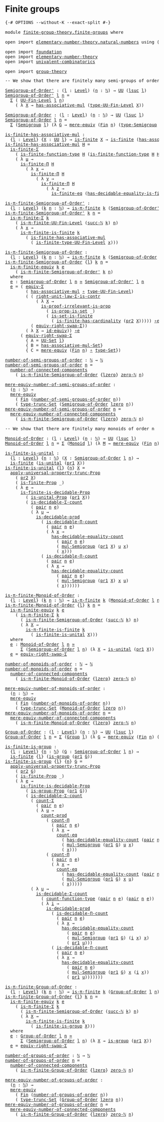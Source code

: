 # Finite groups

<pre class="Agda"><a id="26" class="Symbol">{-#</a> <a id="30" class="Keyword">OPTIONS</a> <a id="38" class="Pragma">--without-K</a> <a id="50" class="Pragma">--exact-split</a> <a id="64" class="Symbol">#-}</a>

<a id="69" class="Keyword">module</a> <a id="76" href="finite-group-theory.finite-groups.html" class="Module">finite-group-theory.finite-groups</a> <a id="110" class="Keyword">where</a>

<a id="117" class="Keyword">open</a> <a id="122" class="Keyword">import</a> <a id="129" href="elementary-number-theory.natural-numbers.html" class="Module">elementary-number-theory.natural-numbers</a> <a id="170" class="Keyword">using</a> <a id="176" class="Symbol">(</a><a id="177" href="elementary-number-theory.natural-numbers.html#1444" class="Datatype">ℕ</a><a id="178" class="Symbol">)</a>

<a id="181" class="Keyword">open</a> <a id="186" class="Keyword">import</a> <a id="193" href="foundation.html" class="Module">foundation</a>
<a id="204" class="Keyword">open</a> <a id="209" class="Keyword">import</a> <a id="216" href="elementary-number-theory.html" class="Module">elementary-number-theory</a>
<a id="241" class="Keyword">open</a> <a id="246" class="Keyword">import</a> <a id="253" href="univalent-combinatorics.html" class="Module">univalent-combinatorics</a>

<a id="278" class="Keyword">open</a> <a id="283" class="Keyword">import</a> <a id="290" href="group-theory.html" class="Module">group-theory</a>
</pre>
<pre class="Agda"><a id="316" class="Comment">-- We show that there are finitely many semi-groups of order n</a>

<a id="Semigroup-of-Order&#39;"></a><a id="380" href="finite-group-theory.finite-groups.html#380" class="Function">Semigroup-of-Order&#39;</a> <a id="400" class="Symbol">:</a> <a id="402" class="Symbol">(</a><a id="403" href="finite-group-theory.finite-groups.html#403" class="Bound">l</a> <a id="405" class="Symbol">:</a> <a id="407" href="Agda.Primitive.html#597" class="Postulate">Level</a><a id="412" class="Symbol">)</a> <a id="414" class="Symbol">(</a><a id="415" href="finite-group-theory.finite-groups.html#415" class="Bound">n</a> <a id="417" class="Symbol">:</a> <a id="419" href="elementary-number-theory.natural-numbers.html#1444" class="Datatype">ℕ</a><a id="420" class="Symbol">)</a> <a id="422" class="Symbol">→</a> <a id="424" href="Agda.Primitive.html#326" class="Primitive">UU</a> <a id="427" class="Symbol">(</a><a id="428" href="Agda.Primitive.html#780" class="Primitive">lsuc</a> <a id="433" href="finite-group-theory.finite-groups.html#403" class="Bound">l</a><a id="434" class="Symbol">)</a>
<a id="436" href="finite-group-theory.finite-groups.html#380" class="Function">Semigroup-of-Order&#39;</a> <a id="456" href="finite-group-theory.finite-groups.html#456" class="Bound">l</a> <a id="458" href="finite-group-theory.finite-groups.html#458" class="Bound">n</a> <a id="460" class="Symbol">=</a>
  <a id="464" href="foundation-core.dependent-pair-types.html#502" class="Record">Σ</a> <a id="466" class="Symbol">(</a> <a id="468" href="univalent-combinatorics.finite-types.html#4556" class="Function">UU-Fin-Level</a> <a id="481" href="finite-group-theory.finite-groups.html#456" class="Bound">l</a> <a id="483" href="finite-group-theory.finite-groups.html#458" class="Bound">n</a><a id="484" class="Symbol">)</a>
    <a id="490" class="Symbol">(</a> <a id="492" class="Symbol">λ</a> <a id="494" href="finite-group-theory.finite-groups.html#494" class="Bound">X</a> <a id="496" class="Symbol">→</a> <a id="498" href="group-theory.semigroups.html#465" class="Function">has-associative-mul</a> <a id="518" class="Symbol">(</a><a id="519" href="univalent-combinatorics.finite-types.html#4651" class="Function">type-UU-Fin-Level</a> <a id="537" href="finite-group-theory.finite-groups.html#494" class="Bound">X</a><a id="538" class="Symbol">))</a>

<a id="Semigroup-of-Order"></a><a id="542" href="finite-group-theory.finite-groups.html#542" class="Function">Semigroup-of-Order</a> <a id="561" class="Symbol">:</a> <a id="563" class="Symbol">(</a><a id="564" href="finite-group-theory.finite-groups.html#564" class="Bound">l</a> <a id="566" class="Symbol">:</a> <a id="568" href="Agda.Primitive.html#597" class="Postulate">Level</a><a id="573" class="Symbol">)</a> <a id="575" class="Symbol">(</a><a id="576" href="finite-group-theory.finite-groups.html#576" class="Bound">n</a> <a id="578" class="Symbol">:</a> <a id="580" href="elementary-number-theory.natural-numbers.html#1444" class="Datatype">ℕ</a><a id="581" class="Symbol">)</a> <a id="583" class="Symbol">→</a> <a id="585" href="Agda.Primitive.html#326" class="Primitive">UU</a> <a id="588" class="Symbol">(</a><a id="589" href="Agda.Primitive.html#780" class="Primitive">lsuc</a> <a id="594" href="finite-group-theory.finite-groups.html#564" class="Bound">l</a><a id="595" class="Symbol">)</a>
<a id="597" href="finite-group-theory.finite-groups.html#542" class="Function">Semigroup-of-Order</a> <a id="616" href="finite-group-theory.finite-groups.html#616" class="Bound">l</a> <a id="618" href="finite-group-theory.finite-groups.html#618" class="Bound">n</a> <a id="620" class="Symbol">=</a>
  <a id="624" href="foundation-core.dependent-pair-types.html#502" class="Record">Σ</a> <a id="626" class="Symbol">(</a><a id="627" href="group-theory.semigroups.html#737" class="Function">Semigroup</a> <a id="637" href="finite-group-theory.finite-groups.html#616" class="Bound">l</a><a id="638" class="Symbol">)</a> <a id="640" class="Symbol">(λ</a> <a id="643" href="finite-group-theory.finite-groups.html#643" class="Bound">G</a> <a id="645" class="Symbol">→</a> <a id="647" href="foundation.mere-equivalences.html#1406" class="Function">mere-equiv</a> <a id="658" class="Symbol">(</a><a id="659" href="univalent-combinatorics.standard-finite-types.html#2072" class="Function">Fin</a> <a id="663" href="finite-group-theory.finite-groups.html#618" class="Bound">n</a><a id="664" class="Symbol">)</a> <a id="666" class="Symbol">(</a><a id="667" href="group-theory.semigroups.html#933" class="Function">type-Semigroup</a> <a id="682" href="finite-group-theory.finite-groups.html#643" class="Bound">G</a><a id="683" class="Symbol">))</a>

<a id="is-finite-has-associative-mul"></a><a id="687" href="finite-group-theory.finite-groups.html#687" class="Function">is-finite-has-associative-mul</a> <a id="717" class="Symbol">:</a>
  <a id="721" class="Symbol">{</a><a id="722" href="finite-group-theory.finite-groups.html#722" class="Bound">l</a> <a id="724" class="Symbol">:</a> <a id="726" href="Agda.Primitive.html#597" class="Postulate">Level</a><a id="731" class="Symbol">}</a> <a id="733" class="Symbol">{</a><a id="734" href="finite-group-theory.finite-groups.html#734" class="Bound">X</a> <a id="736" class="Symbol">:</a> <a id="738" href="Agda.Primitive.html#326" class="Primitive">UU</a> <a id="741" href="finite-group-theory.finite-groups.html#722" class="Bound">l</a><a id="742" class="Symbol">}</a> <a id="744" class="Symbol">→</a> <a id="746" href="univalent-combinatorics.finite-types.html#3651" class="Function">is-finite</a> <a id="756" href="finite-group-theory.finite-groups.html#734" class="Bound">X</a> <a id="758" class="Symbol">→</a> <a id="760" href="univalent-combinatorics.finite-types.html#3651" class="Function">is-finite</a> <a id="770" class="Symbol">(</a><a id="771" href="group-theory.semigroups.html#465" class="Function">has-associative-mul</a> <a id="791" href="finite-group-theory.finite-groups.html#734" class="Bound">X</a><a id="792" class="Symbol">)</a>
<a id="794" href="finite-group-theory.finite-groups.html#687" class="Function">is-finite-has-associative-mul</a> <a id="824" href="finite-group-theory.finite-groups.html#824" class="Bound">H</a> <a id="826" class="Symbol">=</a>
  <a id="830" href="univalent-combinatorics.dependent-sum-finite-types.html#2472" class="Function">is-finite-Σ</a>
    <a id="846" class="Symbol">(</a> <a id="848" href="univalent-combinatorics.finite-function-types.html#810" class="Function">is-finite-function-type</a> <a id="872" href="finite-group-theory.finite-groups.html#824" class="Bound">H</a> <a id="874" class="Symbol">(</a><a id="875" href="univalent-combinatorics.finite-function-types.html#810" class="Function">is-finite-function-type</a> <a id="899" href="finite-group-theory.finite-groups.html#824" class="Bound">H</a> <a id="901" href="finite-group-theory.finite-groups.html#824" class="Bound">H</a><a id="902" class="Symbol">))</a>
    <a id="909" class="Symbol">(</a> <a id="911" class="Symbol">λ</a> <a id="913" href="finite-group-theory.finite-groups.html#913" class="Bound">μ</a> <a id="915" class="Symbol">→</a>
      <a id="923" href="univalent-combinatorics.dependent-product-finite-types.html#696" class="Function">is-finite-Π</a> <a id="935" href="finite-group-theory.finite-groups.html#824" class="Bound">H</a>
        <a id="945" class="Symbol">(</a> <a id="947" class="Symbol">λ</a> <a id="949" href="finite-group-theory.finite-groups.html#949" class="Bound">x</a> <a id="951" class="Symbol">→</a>
          <a id="963" href="univalent-combinatorics.dependent-product-finite-types.html#696" class="Function">is-finite-Π</a> <a id="975" href="finite-group-theory.finite-groups.html#824" class="Bound">H</a>
            <a id="989" class="Symbol">(</a> <a id="991" class="Symbol">λ</a> <a id="993" href="finite-group-theory.finite-groups.html#993" class="Bound">y</a> <a id="995" class="Symbol">→</a>
              <a id="1011" href="univalent-combinatorics.dependent-product-finite-types.html#696" class="Function">is-finite-Π</a> <a id="1023" href="finite-group-theory.finite-groups.html#824" class="Bound">H</a>
                <a id="1041" class="Symbol">(</a> <a id="1043" class="Symbol">λ</a> <a id="1045" href="finite-group-theory.finite-groups.html#1045" class="Bound">z</a> <a id="1047" class="Symbol">→</a>
                  <a id="1067" href="univalent-combinatorics.equality-finite-types.html#3302" class="Function">is-finite-eq</a> <a id="1080" class="Symbol">(</a><a id="1081" href="univalent-combinatorics.equality-finite-types.html#1960" class="Function">has-decidable-equality-is-finite</a> <a id="1114" href="finite-group-theory.finite-groups.html#824" class="Bound">H</a><a id="1115" class="Symbol">)))))</a>

<a id="is-π-finite-Semigroup-of-Order&#39;"></a><a id="1122" href="finite-group-theory.finite-groups.html#1122" class="Function">is-π-finite-Semigroup-of-Order&#39;</a> <a id="1154" class="Symbol">:</a>
  <a id="1158" class="Symbol">{</a><a id="1159" href="finite-group-theory.finite-groups.html#1159" class="Bound">l</a> <a id="1161" class="Symbol">:</a> <a id="1163" href="Agda.Primitive.html#597" class="Postulate">Level</a><a id="1168" class="Symbol">}</a> <a id="1170" class="Symbol">(</a><a id="1171" href="finite-group-theory.finite-groups.html#1171" class="Bound">k</a> <a id="1173" href="finite-group-theory.finite-groups.html#1173" class="Bound">n</a> <a id="1175" class="Symbol">:</a> <a id="1177" href="elementary-number-theory.natural-numbers.html#1444" class="Datatype">ℕ</a><a id="1178" class="Symbol">)</a> <a id="1180" class="Symbol">→</a> <a id="1182" href="univalent-combinatorics.pi-finite-types.html#8662" class="Function">is-π-finite</a> <a id="1194" href="finite-group-theory.finite-groups.html#1171" class="Bound">k</a> <a id="1196" class="Symbol">(</a><a id="1197" href="finite-group-theory.finite-groups.html#380" class="Function">Semigroup-of-Order&#39;</a> <a id="1217" href="finite-group-theory.finite-groups.html#1159" class="Bound">l</a> <a id="1219" href="finite-group-theory.finite-groups.html#1173" class="Bound">n</a><a id="1220" class="Symbol">)</a>
<a id="1222" href="finite-group-theory.finite-groups.html#1122" class="Function">is-π-finite-Semigroup-of-Order&#39;</a> <a id="1254" href="finite-group-theory.finite-groups.html#1254" class="Bound">k</a> <a id="1256" href="finite-group-theory.finite-groups.html#1256" class="Bound">n</a> <a id="1258" class="Symbol">=</a>
  <a id="1262" href="univalent-combinatorics.pi-finite-types.html#34721" class="Function">is-π-finite-Σ</a> <a id="1276" href="finite-group-theory.finite-groups.html#1254" class="Bound">k</a>
    <a id="1282" class="Symbol">(</a> <a id="1284" href="univalent-combinatorics.pi-finite-types.html#15756" class="Function">is-π-finite-UU-Fin-Level</a> <a id="1309" class="Symbol">(</a><a id="1310" href="elementary-number-theory.natural-numbers.html#1478" class="InductiveConstructor">succ-ℕ</a> <a id="1317" href="finite-group-theory.finite-groups.html#1254" class="Bound">k</a><a id="1318" class="Symbol">)</a> <a id="1320" href="finite-group-theory.finite-groups.html#1256" class="Bound">n</a><a id="1321" class="Symbol">)</a>
    <a id="1327" class="Symbol">(</a> <a id="1329" class="Symbol">λ</a> <a id="1331" href="finite-group-theory.finite-groups.html#1331" class="Bound">x</a> <a id="1333" class="Symbol">→</a>
      <a id="1341" href="univalent-combinatorics.pi-finite-types.html#14661" class="Function">is-π-finite-is-finite</a> <a id="1363" href="finite-group-theory.finite-groups.html#1254" class="Bound">k</a>
        <a id="1373" class="Symbol">(</a> <a id="1375" href="finite-group-theory.finite-groups.html#687" class="Function">is-finite-has-associative-mul</a>
          <a id="1415" class="Symbol">(</a> <a id="1417" href="univalent-combinatorics.finite-types.html#9696" class="Function">is-finite-type-UU-Fin-Level</a> <a id="1445" href="finite-group-theory.finite-groups.html#1331" class="Bound">x</a><a id="1446" class="Symbol">)))</a>

<a id="is-π-finite-Semigroup-of-Order"></a><a id="1451" href="finite-group-theory.finite-groups.html#1451" class="Function">is-π-finite-Semigroup-of-Order</a> <a id="1482" class="Symbol">:</a>
  <a id="1486" class="Symbol">{</a><a id="1487" href="finite-group-theory.finite-groups.html#1487" class="Bound">l</a> <a id="1489" class="Symbol">:</a> <a id="1491" href="Agda.Primitive.html#597" class="Postulate">Level</a><a id="1496" class="Symbol">}</a> <a id="1498" class="Symbol">(</a><a id="1499" href="finite-group-theory.finite-groups.html#1499" class="Bound">k</a> <a id="1501" href="finite-group-theory.finite-groups.html#1501" class="Bound">n</a> <a id="1503" class="Symbol">:</a> <a id="1505" href="elementary-number-theory.natural-numbers.html#1444" class="Datatype">ℕ</a><a id="1506" class="Symbol">)</a> <a id="1508" class="Symbol">→</a> <a id="1510" href="univalent-combinatorics.pi-finite-types.html#8662" class="Function">is-π-finite</a> <a id="1522" href="finite-group-theory.finite-groups.html#1499" class="Bound">k</a> <a id="1524" class="Symbol">(</a><a id="1525" href="finite-group-theory.finite-groups.html#542" class="Function">Semigroup-of-Order</a> <a id="1544" href="finite-group-theory.finite-groups.html#1487" class="Bound">l</a> <a id="1546" href="finite-group-theory.finite-groups.html#1501" class="Bound">n</a><a id="1547" class="Symbol">)</a>
<a id="1549" href="finite-group-theory.finite-groups.html#1451" class="Function">is-π-finite-Semigroup-of-Order</a> <a id="1580" class="Symbol">{</a><a id="1581" href="finite-group-theory.finite-groups.html#1581" class="Bound">l</a><a id="1582" class="Symbol">}</a> <a id="1584" href="finite-group-theory.finite-groups.html#1584" class="Bound">k</a> <a id="1586" href="finite-group-theory.finite-groups.html#1586" class="Bound">n</a> <a id="1588" class="Symbol">=</a>
  <a id="1592" href="univalent-combinatorics.pi-finite-types.html#10868" class="Function">is-π-finite-equiv</a> <a id="1610" href="finite-group-theory.finite-groups.html#1584" class="Bound">k</a> <a id="1612" href="finite-group-theory.finite-groups.html#1667" class="Function">e</a>
    <a id="1618" class="Symbol">(</a> <a id="1620" href="finite-group-theory.finite-groups.html#1122" class="Function">is-π-finite-Semigroup-of-Order&#39;</a> <a id="1652" href="finite-group-theory.finite-groups.html#1584" class="Bound">k</a> <a id="1654" href="finite-group-theory.finite-groups.html#1586" class="Bound">n</a><a id="1655" class="Symbol">)</a>
  <a id="1659" class="Keyword">where</a>
  <a id="1667" href="finite-group-theory.finite-groups.html#1667" class="Function">e</a> <a id="1669" class="Symbol">:</a> <a id="1671" href="finite-group-theory.finite-groups.html#542" class="Function">Semigroup-of-Order</a> <a id="1690" href="finite-group-theory.finite-groups.html#1581" class="Bound">l</a> <a id="1692" href="finite-group-theory.finite-groups.html#1586" class="Bound">n</a> <a id="1694" href="foundation-core.equivalences.html#1607" class="Function Operator">≃</a> <a id="1696" href="finite-group-theory.finite-groups.html#380" class="Function">Semigroup-of-Order&#39;</a> <a id="1716" href="finite-group-theory.finite-groups.html#1581" class="Bound">l</a> <a id="1718" href="finite-group-theory.finite-groups.html#1586" class="Bound">n</a>
  <a id="1722" href="finite-group-theory.finite-groups.html#1667" class="Function">e</a> <a id="1724" class="Symbol">=</a> <a id="1726" class="Symbol">(</a> <a id="1728" href="foundation-core.functoriality-dependent-pair-types.html#10421" class="Function">equiv-Σ</a>
        <a id="1744" class="Symbol">(</a> <a id="1746" href="group-theory.semigroups.html#465" class="Function">has-associative-mul</a> <a id="1766" href="foundation-core.functions.html#407" class="Function Operator">∘</a> <a id="1768" href="univalent-combinatorics.finite-types.html#4651" class="Function">type-UU-Fin-Level</a><a id="1785" class="Symbol">)</a>
        <a id="1795" class="Symbol">(</a> <a id="1797" class="Symbol">(</a> <a id="1799" href="foundation-core.type-arithmetic-dependent-pair-types.html#4301" class="Function">right-unit-law-Σ-is-contr</a>
            <a id="1837" class="Symbol">(</a> <a id="1839" class="Symbol">λ</a> <a id="1841" href="finite-group-theory.finite-groups.html#1841" class="Bound">X</a> <a id="1843" class="Symbol">→</a>
              <a id="1859" href="foundation-core.propositions.html#2978" class="Function">is-proof-irrelevant-is-prop</a>
                <a id="1903" class="Symbol">(</a> <a id="1905" href="foundation.sets.html#2041" class="Function">is-prop-is-set</a> <a id="1920" class="Symbol">_)</a>
                <a id="1939" class="Symbol">(</a> <a id="1941" href="univalent-combinatorics.equality-finite-types.html#1601" class="Function">is-set-is-finite</a>
                  <a id="1976" class="Symbol">(</a> <a id="1978" href="univalent-combinatorics.finite-types.html#11492" class="Function">is-finite-has-cardinality</a> <a id="2004" class="Symbol">(</a><a id="2005" href="foundation-core.dependent-pair-types.html#604" class="Field">pr2</a> <a id="2009" href="finite-group-theory.finite-groups.html#1841" class="Bound">X</a><a id="2010" class="Symbol">)))))</a> <a id="2016" href="foundation-core.equivalences.html#7843" class="Function Operator">∘e</a>
          <a id="2029" class="Symbol">(</a> <a id="2031" href="foundation-core.type-arithmetic-dependent-pair-types.html#11499" class="Function">equiv-right-swap-Σ</a><a id="2049" class="Symbol">))</a>
        <a id="2060" class="Symbol">(</a> <a id="2062" class="Symbol">λ</a> <a id="2064" href="finite-group-theory.finite-groups.html#2064" class="Bound">X</a> <a id="2066" class="Symbol">→</a> <a id="2068" href="foundation-core.equivalences.html#2480" class="Function">id-equiv</a><a id="2076" class="Symbol">))</a> <a id="2079" href="foundation-core.equivalences.html#7843" class="Function Operator">∘e</a>
      <a id="2088" class="Symbol">(</a> <a id="2090" href="foundation-core.type-arithmetic-dependent-pair-types.html#11499" class="Function">equiv-right-swap-Σ</a>
        <a id="2117" class="Symbol">{</a> <a id="2119" class="Argument">A</a> <a id="2121" class="Symbol">=</a> <a id="2123" href="foundation-core.sets.html#1177" class="Function">UU-Set</a> <a id="2130" href="finite-group-theory.finite-groups.html#1581" class="Bound">l</a><a id="2131" class="Symbol">}</a>
        <a id="2141" class="Symbol">{</a> <a id="2143" class="Argument">B</a> <a id="2145" class="Symbol">=</a> <a id="2147" href="group-theory.semigroups.html#611" class="Function">has-associative-mul-Set</a><a id="2170" class="Symbol">}</a>
        <a id="2180" class="Symbol">{</a> <a id="2182" class="Argument">C</a> <a id="2184" class="Symbol">=</a> <a id="2186" href="foundation.mere-equivalences.html#1406" class="Function">mere-equiv</a> <a id="2197" class="Symbol">(</a><a id="2198" href="univalent-combinatorics.standard-finite-types.html#2072" class="Function">Fin</a> <a id="2202" href="finite-group-theory.finite-groups.html#1586" class="Bound">n</a><a id="2203" class="Symbol">)</a> <a id="2205" href="foundation-core.functions.html#407" class="Function Operator">∘</a> <a id="2207" href="foundation-core.sets.html#1291" class="Function">type-Set</a><a id="2215" class="Symbol">})</a>

<a id="number-of-semi-groups-of-order"></a><a id="2219" href="finite-group-theory.finite-groups.html#2219" class="Function">number-of-semi-groups-of-order</a> <a id="2250" class="Symbol">:</a> <a id="2252" href="elementary-number-theory.natural-numbers.html#1444" class="Datatype">ℕ</a> <a id="2254" class="Symbol">→</a> <a id="2256" href="elementary-number-theory.natural-numbers.html#1444" class="Datatype">ℕ</a>
<a id="2258" href="finite-group-theory.finite-groups.html#2219" class="Function">number-of-semi-groups-of-order</a> <a id="2289" href="finite-group-theory.finite-groups.html#2289" class="Bound">n</a> <a id="2291" class="Symbol">=</a>
  <a id="2295" href="univalent-combinatorics.pi-finite-types.html#7940" class="Function">number-of-connected-components</a>
    <a id="2330" class="Symbol">(</a> <a id="2332" href="finite-group-theory.finite-groups.html#1451" class="Function">is-π-finite-Semigroup-of-Order</a> <a id="2363" class="Symbol">{</a><a id="2364" href="Agda.Primitive.html#764" class="Primitive">lzero</a><a id="2369" class="Symbol">}</a> <a id="2371" href="elementary-number-theory.natural-numbers.html#1465" class="InductiveConstructor">zero-ℕ</a> <a id="2378" href="finite-group-theory.finite-groups.html#2289" class="Bound">n</a><a id="2379" class="Symbol">)</a>

<a id="mere-equiv-number-of-semi-groups-of-order"></a><a id="2382" href="finite-group-theory.finite-groups.html#2382" class="Function">mere-equiv-number-of-semi-groups-of-order</a> <a id="2424" class="Symbol">:</a>
  <a id="2428" class="Symbol">(</a><a id="2429" href="finite-group-theory.finite-groups.html#2429" class="Bound">n</a> <a id="2431" class="Symbol">:</a> <a id="2433" href="elementary-number-theory.natural-numbers.html#1444" class="Datatype">ℕ</a><a id="2434" class="Symbol">)</a> <a id="2436" class="Symbol">→</a>
  <a id="2440" href="foundation.mere-equivalences.html#1406" class="Function">mere-equiv</a>
    <a id="2455" class="Symbol">(</a> <a id="2457" href="univalent-combinatorics.standard-finite-types.html#2072" class="Function">Fin</a> <a id="2461" class="Symbol">(</a><a id="2462" href="finite-group-theory.finite-groups.html#2219" class="Function">number-of-semi-groups-of-order</a> <a id="2493" href="finite-group-theory.finite-groups.html#2429" class="Bound">n</a><a id="2494" class="Symbol">))</a>
    <a id="2501" class="Symbol">(</a> <a id="2503" href="foundation.set-truncations.html#3386" class="Postulate">type-trunc-Set</a> <a id="2518" class="Symbol">(</a><a id="2519" href="finite-group-theory.finite-groups.html#542" class="Function">Semigroup-of-Order</a> <a id="2538" href="Agda.Primitive.html#764" class="Primitive">lzero</a> <a id="2544" href="finite-group-theory.finite-groups.html#2429" class="Bound">n</a><a id="2545" class="Symbol">))</a>
<a id="2548" href="finite-group-theory.finite-groups.html#2382" class="Function">mere-equiv-number-of-semi-groups-of-order</a> <a id="2590" href="finite-group-theory.finite-groups.html#2590" class="Bound">n</a> <a id="2592" class="Symbol">=</a>
  <a id="2596" href="univalent-combinatorics.pi-finite-types.html#8105" class="Function">mere-equiv-number-of-connected-components</a>
    <a id="2642" class="Symbol">(</a> <a id="2644" href="finite-group-theory.finite-groups.html#1451" class="Function">is-π-finite-Semigroup-of-Order</a> <a id="2675" class="Symbol">{</a><a id="2676" href="Agda.Primitive.html#764" class="Primitive">lzero</a><a id="2681" class="Symbol">}</a> <a id="2683" href="elementary-number-theory.natural-numbers.html#1465" class="InductiveConstructor">zero-ℕ</a> <a id="2690" href="finite-group-theory.finite-groups.html#2590" class="Bound">n</a><a id="2691" class="Symbol">)</a>

<a id="2694" class="Comment">-- We show that there are finitely many monoids of order n</a>

<a id="Monoid-of-Order"></a><a id="2754" href="finite-group-theory.finite-groups.html#2754" class="Function">Monoid-of-Order</a> <a id="2770" class="Symbol">:</a> <a id="2772" class="Symbol">(</a><a id="2773" href="finite-group-theory.finite-groups.html#2773" class="Bound">l</a> <a id="2775" class="Symbol">:</a> <a id="2777" href="Agda.Primitive.html#597" class="Postulate">Level</a><a id="2782" class="Symbol">)</a> <a id="2784" class="Symbol">(</a><a id="2785" href="finite-group-theory.finite-groups.html#2785" class="Bound">n</a> <a id="2787" class="Symbol">:</a> <a id="2789" href="elementary-number-theory.natural-numbers.html#1444" class="Datatype">ℕ</a><a id="2790" class="Symbol">)</a> <a id="2792" class="Symbol">→</a> <a id="2794" href="Agda.Primitive.html#326" class="Primitive">UU</a> <a id="2797" class="Symbol">(</a><a id="2798" href="Agda.Primitive.html#780" class="Primitive">lsuc</a> <a id="2803" href="finite-group-theory.finite-groups.html#2773" class="Bound">l</a><a id="2804" class="Symbol">)</a>
<a id="2806" href="finite-group-theory.finite-groups.html#2754" class="Function">Monoid-of-Order</a> <a id="2822" href="finite-group-theory.finite-groups.html#2822" class="Bound">l</a> <a id="2824" href="finite-group-theory.finite-groups.html#2824" class="Bound">n</a> <a id="2826" class="Symbol">=</a> <a id="2828" href="foundation-core.dependent-pair-types.html#502" class="Record">Σ</a> <a id="2830" class="Symbol">(</a><a id="2831" href="group-theory.monoids.html#1048" class="Function">Monoid</a> <a id="2838" href="finite-group-theory.finite-groups.html#2822" class="Bound">l</a><a id="2839" class="Symbol">)</a> <a id="2841" class="Symbol">(λ</a> <a id="2844" href="finite-group-theory.finite-groups.html#2844" class="Bound">M</a> <a id="2846" class="Symbol">→</a> <a id="2848" href="foundation.mere-equivalences.html#1406" class="Function">mere-equiv</a> <a id="2859" class="Symbol">(</a><a id="2860" href="univalent-combinatorics.standard-finite-types.html#2072" class="Function">Fin</a> <a id="2864" href="finite-group-theory.finite-groups.html#2824" class="Bound">n</a><a id="2865" class="Symbol">)</a> <a id="2867" class="Symbol">(</a><a id="2868" href="group-theory.monoids.html#1213" class="Function">type-Monoid</a> <a id="2880" href="finite-group-theory.finite-groups.html#2844" class="Bound">M</a><a id="2881" class="Symbol">))</a>

<a id="is-finite-is-unital"></a><a id="2885" href="finite-group-theory.finite-groups.html#2885" class="Function">is-finite-is-unital</a> <a id="2905" class="Symbol">:</a>
  <a id="2909" class="Symbol">{</a><a id="2910" href="finite-group-theory.finite-groups.html#2910" class="Bound">l</a> <a id="2912" class="Symbol">:</a> <a id="2914" href="Agda.Primitive.html#597" class="Postulate">Level</a><a id="2919" class="Symbol">}</a> <a id="2921" class="Symbol">{</a><a id="2922" href="finite-group-theory.finite-groups.html#2922" class="Bound">n</a> <a id="2924" class="Symbol">:</a> <a id="2926" href="elementary-number-theory.natural-numbers.html#1444" class="Datatype">ℕ</a><a id="2927" class="Symbol">}</a> <a id="2929" class="Symbol">(</a><a id="2930" href="finite-group-theory.finite-groups.html#2930" class="Bound">X</a> <a id="2932" class="Symbol">:</a> <a id="2934" href="finite-group-theory.finite-groups.html#542" class="Function">Semigroup-of-Order</a> <a id="2953" href="finite-group-theory.finite-groups.html#2910" class="Bound">l</a> <a id="2955" href="finite-group-theory.finite-groups.html#2922" class="Bound">n</a><a id="2956" class="Symbol">)</a> <a id="2958" class="Symbol">→</a>
  <a id="2962" href="univalent-combinatorics.finite-types.html#3651" class="Function">is-finite</a> <a id="2972" class="Symbol">(</a><a id="2973" href="group-theory.monoids.html#825" class="Function">is-unital</a> <a id="2983" class="Symbol">(</a><a id="2984" href="foundation-core.dependent-pair-types.html#592" class="Field">pr1</a> <a id="2988" href="finite-group-theory.finite-groups.html#2930" class="Bound">X</a><a id="2989" class="Symbol">))</a>
<a id="2992" href="finite-group-theory.finite-groups.html#2885" class="Function">is-finite-is-unital</a> <a id="3012" class="Symbol">{</a><a id="3013" href="finite-group-theory.finite-groups.html#3013" class="Bound">l</a><a id="3014" class="Symbol">}</a> <a id="3016" class="Symbol">{</a><a id="3017" href="finite-group-theory.finite-groups.html#3017" class="Bound">n</a><a id="3018" class="Symbol">}</a> <a id="3020" href="finite-group-theory.finite-groups.html#3020" class="Bound">X</a> <a id="3022" class="Symbol">=</a>
  <a id="3026" href="foundation.propositional-truncations.html#5148" class="Function">apply-universal-property-trunc-Prop</a>
    <a id="3066" class="Symbol">(</a> <a id="3068" href="foundation-core.dependent-pair-types.html#604" class="Field">pr2</a> <a id="3072" href="finite-group-theory.finite-groups.html#3020" class="Bound">X</a><a id="3073" class="Symbol">)</a>
    <a id="3079" class="Symbol">(</a> <a id="3081" href="univalent-combinatorics.finite-types.html#3560" class="Function">is-finite-Prop</a> <a id="3096" class="Symbol">_)</a>
    <a id="3103" class="Symbol">(</a> <a id="3105" class="Symbol">λ</a> <a id="3107" href="finite-group-theory.finite-groups.html#3107" class="Bound">e</a> <a id="3109" class="Symbol">→</a>
      <a id="3117" href="univalent-combinatorics.finite-types.html#8457" class="Function">is-finite-is-decidable-Prop</a>
        <a id="3153" class="Symbol">(</a> <a id="3155" href="group-theory.monoids.html#3196" class="Function">is-unital-Prop</a> <a id="3170" class="Symbol">(</a><a id="3171" href="foundation-core.dependent-pair-types.html#592" class="Field">pr1</a> <a id="3175" href="finite-group-theory.finite-groups.html#3020" class="Bound">X</a><a id="3176" class="Symbol">))</a>
        <a id="3187" class="Symbol">(</a> <a id="3189" href="univalent-combinatorics.decidable-dependent-pair-types.html#1939" class="Function">is-decidable-Σ-count</a>
          <a id="3220" class="Symbol">(</a> <a id="3222" href="foundation-core.dependent-pair-types.html#575" class="InductiveConstructor">pair</a> <a id="3227" href="finite-group-theory.finite-groups.html#3017" class="Bound">n</a> <a id="3229" href="finite-group-theory.finite-groups.html#3107" class="Bound">e</a><a id="3230" class="Symbol">)</a>
          <a id="3242" class="Symbol">(</a> <a id="3244" class="Symbol">λ</a> <a id="3246" href="finite-group-theory.finite-groups.html#3246" class="Bound">u</a> <a id="3248" class="Symbol">→</a>
            <a id="3262" href="foundation.decidable-types.html#3650" class="Function">is-decidable-prod</a>
              <a id="3294" class="Symbol">(</a> <a id="3296" href="univalent-combinatorics.decidable-dependent-function-types.html#1779" class="Function">is-decidable-Π-count</a>
                <a id="3333" class="Symbol">(</a> <a id="3335" href="foundation-core.dependent-pair-types.html#575" class="InductiveConstructor">pair</a> <a id="3340" href="finite-group-theory.finite-groups.html#3017" class="Bound">n</a> <a id="3342" href="finite-group-theory.finite-groups.html#3107" class="Bound">e</a><a id="3343" class="Symbol">)</a>
                <a id="3361" class="Symbol">(</a> <a id="3363" class="Symbol">λ</a> <a id="3365" href="finite-group-theory.finite-groups.html#3365" class="Bound">x</a> <a id="3367" class="Symbol">→</a>
                  <a id="3387" href="univalent-combinatorics.counting.html#5708" class="Function">has-decidable-equality-count</a>
                    <a id="3436" class="Symbol">(</a> <a id="3438" href="foundation-core.dependent-pair-types.html#575" class="InductiveConstructor">pair</a> <a id="3443" href="finite-group-theory.finite-groups.html#3017" class="Bound">n</a> <a id="3445" href="finite-group-theory.finite-groups.html#3107" class="Bound">e</a><a id="3446" class="Symbol">)</a>
                    <a id="3468" class="Symbol">(</a> <a id="3470" href="group-theory.semigroups.html#1207" class="Function">mul-Semigroup</a> <a id="3484" class="Symbol">(</a><a id="3485" href="foundation-core.dependent-pair-types.html#592" class="Field">pr1</a> <a id="3489" href="finite-group-theory.finite-groups.html#3020" class="Bound">X</a><a id="3490" class="Symbol">)</a> <a id="3492" href="finite-group-theory.finite-groups.html#3246" class="Bound">u</a> <a id="3494" href="finite-group-theory.finite-groups.html#3365" class="Bound">x</a><a id="3495" class="Symbol">)</a>
                    <a id="3517" class="Symbol">(</a> <a id="3519" href="finite-group-theory.finite-groups.html#3365" class="Bound">x</a><a id="3520" class="Symbol">)))</a>
              <a id="3538" class="Symbol">(</a> <a id="3540" href="univalent-combinatorics.decidable-dependent-function-types.html#1779" class="Function">is-decidable-Π-count</a>
                <a id="3577" class="Symbol">(</a> <a id="3579" href="foundation-core.dependent-pair-types.html#575" class="InductiveConstructor">pair</a> <a id="3584" href="finite-group-theory.finite-groups.html#3017" class="Bound">n</a> <a id="3586" href="finite-group-theory.finite-groups.html#3107" class="Bound">e</a><a id="3587" class="Symbol">)</a>
                <a id="3605" class="Symbol">(</a> <a id="3607" class="Symbol">λ</a> <a id="3609" href="finite-group-theory.finite-groups.html#3609" class="Bound">x</a> <a id="3611" class="Symbol">→</a>
                  <a id="3631" href="univalent-combinatorics.counting.html#5708" class="Function">has-decidable-equality-count</a>
                    <a id="3680" class="Symbol">(</a> <a id="3682" href="foundation-core.dependent-pair-types.html#575" class="InductiveConstructor">pair</a> <a id="3687" href="finite-group-theory.finite-groups.html#3017" class="Bound">n</a> <a id="3689" href="finite-group-theory.finite-groups.html#3107" class="Bound">e</a><a id="3690" class="Symbol">)</a>
                    <a id="3712" class="Symbol">(</a> <a id="3714" href="group-theory.semigroups.html#1207" class="Function">mul-Semigroup</a> <a id="3728" class="Symbol">(</a><a id="3729" href="foundation-core.dependent-pair-types.html#592" class="Field">pr1</a> <a id="3733" href="finite-group-theory.finite-groups.html#3020" class="Bound">X</a><a id="3734" class="Symbol">)</a> <a id="3736" href="finite-group-theory.finite-groups.html#3609" class="Bound">x</a> <a id="3738" href="finite-group-theory.finite-groups.html#3246" class="Bound">u</a><a id="3739" class="Symbol">)</a>
                    <a id="3761" class="Symbol">(</a> <a id="3763" href="finite-group-theory.finite-groups.html#3609" class="Bound">x</a><a id="3764" class="Symbol">))))))</a>

<a id="is-π-finite-Monoid-of-Order"></a><a id="3772" href="finite-group-theory.finite-groups.html#3772" class="Function">is-π-finite-Monoid-of-Order</a> <a id="3800" class="Symbol">:</a>
  <a id="3804" class="Symbol">{</a><a id="3805" href="finite-group-theory.finite-groups.html#3805" class="Bound">l</a> <a id="3807" class="Symbol">:</a> <a id="3809" href="Agda.Primitive.html#597" class="Postulate">Level</a><a id="3814" class="Symbol">}</a> <a id="3816" class="Symbol">(</a><a id="3817" href="finite-group-theory.finite-groups.html#3817" class="Bound">k</a> <a id="3819" href="finite-group-theory.finite-groups.html#3819" class="Bound">n</a> <a id="3821" class="Symbol">:</a> <a id="3823" href="elementary-number-theory.natural-numbers.html#1444" class="Datatype">ℕ</a><a id="3824" class="Symbol">)</a> <a id="3826" class="Symbol">→</a> <a id="3828" href="univalent-combinatorics.pi-finite-types.html#8662" class="Function">is-π-finite</a> <a id="3840" href="finite-group-theory.finite-groups.html#3817" class="Bound">k</a> <a id="3842" class="Symbol">(</a><a id="3843" href="finite-group-theory.finite-groups.html#2754" class="Function">Monoid-of-Order</a> <a id="3859" href="finite-group-theory.finite-groups.html#3805" class="Bound">l</a> <a id="3861" href="finite-group-theory.finite-groups.html#3819" class="Bound">n</a><a id="3862" class="Symbol">)</a>
<a id="3864" href="finite-group-theory.finite-groups.html#3772" class="Function">is-π-finite-Monoid-of-Order</a> <a id="3892" class="Symbol">{</a><a id="3893" href="finite-group-theory.finite-groups.html#3893" class="Bound">l</a><a id="3894" class="Symbol">}</a> <a id="3896" href="finite-group-theory.finite-groups.html#3896" class="Bound">k</a> <a id="3898" href="finite-group-theory.finite-groups.html#3898" class="Bound">n</a> <a id="3900" class="Symbol">=</a>
  <a id="3904" href="univalent-combinatorics.pi-finite-types.html#10868" class="Function">is-π-finite-equiv</a> <a id="3922" href="finite-group-theory.finite-groups.html#3896" class="Bound">k</a> <a id="3924" href="finite-group-theory.finite-groups.html#4094" class="Function">e</a>
    <a id="3930" class="Symbol">(</a> <a id="3932" href="univalent-combinatorics.pi-finite-types.html#34721" class="Function">is-π-finite-Σ</a> <a id="3946" href="finite-group-theory.finite-groups.html#3896" class="Bound">k</a>
      <a id="3954" class="Symbol">(</a> <a id="3956" href="finite-group-theory.finite-groups.html#1451" class="Function">is-π-finite-Semigroup-of-Order</a> <a id="3987" class="Symbol">(</a><a id="3988" href="elementary-number-theory.natural-numbers.html#1478" class="InductiveConstructor">succ-ℕ</a> <a id="3995" href="finite-group-theory.finite-groups.html#3896" class="Bound">k</a><a id="3996" class="Symbol">)</a> <a id="3998" href="finite-group-theory.finite-groups.html#3898" class="Bound">n</a><a id="3999" class="Symbol">)</a>
      <a id="4007" class="Symbol">(</a> <a id="4009" class="Symbol">λ</a> <a id="4011" href="finite-group-theory.finite-groups.html#4011" class="Bound">X</a> <a id="4013" class="Symbol">→</a>
        <a id="4023" href="univalent-combinatorics.pi-finite-types.html#14661" class="Function">is-π-finite-is-finite</a> <a id="4045" href="finite-group-theory.finite-groups.html#3896" class="Bound">k</a>
          <a id="4057" class="Symbol">(</a> <a id="4059" href="finite-group-theory.finite-groups.html#2885" class="Function">is-finite-is-unital</a> <a id="4079" href="finite-group-theory.finite-groups.html#4011" class="Bound">X</a><a id="4080" class="Symbol">)))</a>
  <a id="4086" class="Keyword">where</a>
  <a id="4094" href="finite-group-theory.finite-groups.html#4094" class="Function">e</a> <a id="4096" class="Symbol">:</a> <a id="4098" href="finite-group-theory.finite-groups.html#2754" class="Function">Monoid-of-Order</a> <a id="4114" href="finite-group-theory.finite-groups.html#3893" class="Bound">l</a> <a id="4116" href="finite-group-theory.finite-groups.html#3898" class="Bound">n</a> <a id="4118" href="foundation-core.equivalences.html#1607" class="Function Operator">≃</a>
      <a id="4126" href="foundation-core.dependent-pair-types.html#502" class="Record">Σ</a> <a id="4128" class="Symbol">(</a><a id="4129" href="finite-group-theory.finite-groups.html#542" class="Function">Semigroup-of-Order</a> <a id="4148" href="finite-group-theory.finite-groups.html#3893" class="Bound">l</a> <a id="4150" href="finite-group-theory.finite-groups.html#3898" class="Bound">n</a><a id="4151" class="Symbol">)</a> <a id="4153" class="Symbol">(λ</a> <a id="4156" href="finite-group-theory.finite-groups.html#4156" class="Bound">X</a> <a id="4158" class="Symbol">→</a> <a id="4160" href="group-theory.monoids.html#825" class="Function">is-unital</a> <a id="4170" class="Symbol">(</a><a id="4171" href="foundation-core.dependent-pair-types.html#592" class="Field">pr1</a> <a id="4175" href="finite-group-theory.finite-groups.html#4156" class="Bound">X</a><a id="4176" class="Symbol">))</a>
  <a id="4181" href="finite-group-theory.finite-groups.html#4094" class="Function">e</a> <a id="4183" class="Symbol">=</a> <a id="4185" href="foundation-core.type-arithmetic-dependent-pair-types.html#11499" class="Function">equiv-right-swap-Σ</a>

<a id="number-of-monoids-of-order"></a><a id="4205" href="finite-group-theory.finite-groups.html#4205" class="Function">number-of-monoids-of-order</a> <a id="4232" class="Symbol">:</a> <a id="4234" href="elementary-number-theory.natural-numbers.html#1444" class="Datatype">ℕ</a> <a id="4236" class="Symbol">→</a> <a id="4238" href="elementary-number-theory.natural-numbers.html#1444" class="Datatype">ℕ</a>
<a id="4240" href="finite-group-theory.finite-groups.html#4205" class="Function">number-of-monoids-of-order</a> <a id="4267" href="finite-group-theory.finite-groups.html#4267" class="Bound">n</a> <a id="4269" class="Symbol">=</a>
  <a id="4273" href="univalent-combinatorics.pi-finite-types.html#7940" class="Function">number-of-connected-components</a>
    <a id="4308" class="Symbol">(</a> <a id="4310" href="finite-group-theory.finite-groups.html#3772" class="Function">is-π-finite-Monoid-of-Order</a> <a id="4338" class="Symbol">{</a><a id="4339" href="Agda.Primitive.html#764" class="Primitive">lzero</a><a id="4344" class="Symbol">}</a> <a id="4346" href="elementary-number-theory.natural-numbers.html#1465" class="InductiveConstructor">zero-ℕ</a> <a id="4353" href="finite-group-theory.finite-groups.html#4267" class="Bound">n</a><a id="4354" class="Symbol">)</a>

<a id="mere-equiv-number-of-monoids-of-order"></a><a id="4357" href="finite-group-theory.finite-groups.html#4357" class="Function">mere-equiv-number-of-monoids-of-order</a> <a id="4395" class="Symbol">:</a>
  <a id="4399" class="Symbol">(</a><a id="4400" href="finite-group-theory.finite-groups.html#4400" class="Bound">n</a> <a id="4402" class="Symbol">:</a> <a id="4404" href="elementary-number-theory.natural-numbers.html#1444" class="Datatype">ℕ</a><a id="4405" class="Symbol">)</a> <a id="4407" class="Symbol">→</a>
  <a id="4411" href="foundation.mere-equivalences.html#1406" class="Function">mere-equiv</a>
    <a id="4426" class="Symbol">(</a> <a id="4428" href="univalent-combinatorics.standard-finite-types.html#2072" class="Function">Fin</a> <a id="4432" class="Symbol">(</a><a id="4433" href="finite-group-theory.finite-groups.html#4205" class="Function">number-of-monoids-of-order</a> <a id="4460" href="finite-group-theory.finite-groups.html#4400" class="Bound">n</a><a id="4461" class="Symbol">))</a>
    <a id="4468" class="Symbol">(</a> <a id="4470" href="foundation.set-truncations.html#3386" class="Postulate">type-trunc-Set</a> <a id="4485" class="Symbol">(</a><a id="4486" href="finite-group-theory.finite-groups.html#2754" class="Function">Monoid-of-Order</a> <a id="4502" href="Agda.Primitive.html#764" class="Primitive">lzero</a> <a id="4508" href="finite-group-theory.finite-groups.html#4400" class="Bound">n</a><a id="4509" class="Symbol">))</a>
<a id="4512" href="finite-group-theory.finite-groups.html#4357" class="Function">mere-equiv-number-of-monoids-of-order</a> <a id="4550" href="finite-group-theory.finite-groups.html#4550" class="Bound">n</a> <a id="4552" class="Symbol">=</a>
  <a id="4556" href="univalent-combinatorics.pi-finite-types.html#8105" class="Function">mere-equiv-number-of-connected-components</a>
    <a id="4602" class="Symbol">(</a> <a id="4604" href="finite-group-theory.finite-groups.html#3772" class="Function">is-π-finite-Monoid-of-Order</a> <a id="4632" class="Symbol">{</a><a id="4633" href="Agda.Primitive.html#764" class="Primitive">lzero</a><a id="4638" class="Symbol">}</a> <a id="4640" href="elementary-number-theory.natural-numbers.html#1465" class="InductiveConstructor">zero-ℕ</a> <a id="4647" href="finite-group-theory.finite-groups.html#4550" class="Bound">n</a><a id="4648" class="Symbol">)</a>
</pre>

<pre class="Agda"><a id="Group-of-Order"></a><a id="4664" href="finite-group-theory.finite-groups.html#4664" class="Function">Group-of-Order</a> <a id="4679" class="Symbol">:</a> <a id="4681" class="Symbol">(</a><a id="4682" href="finite-group-theory.finite-groups.html#4682" class="Bound">l</a> <a id="4684" class="Symbol">:</a> <a id="4686" href="Agda.Primitive.html#597" class="Postulate">Level</a><a id="4691" class="Symbol">)</a> <a id="4693" class="Symbol">(</a><a id="4694" href="finite-group-theory.finite-groups.html#4694" class="Bound">n</a> <a id="4696" class="Symbol">:</a> <a id="4698" href="elementary-number-theory.natural-numbers.html#1444" class="Datatype">ℕ</a><a id="4699" class="Symbol">)</a> <a id="4701" class="Symbol">→</a> <a id="4703" href="Agda.Primitive.html#326" class="Primitive">UU</a> <a id="4706" class="Symbol">(</a><a id="4707" href="Agda.Primitive.html#780" class="Primitive">lsuc</a> <a id="4712" href="finite-group-theory.finite-groups.html#4682" class="Bound">l</a><a id="4713" class="Symbol">)</a>
<a id="4715" href="finite-group-theory.finite-groups.html#4664" class="Function">Group-of-Order</a> <a id="4730" href="finite-group-theory.finite-groups.html#4730" class="Bound">l</a> <a id="4732" href="finite-group-theory.finite-groups.html#4732" class="Bound">n</a> <a id="4734" class="Symbol">=</a> <a id="4736" href="foundation-core.dependent-pair-types.html#502" class="Record">Σ</a> <a id="4738" class="Symbol">(</a><a id="4739" href="group-theory.groups.html#1961" class="Function">Group</a> <a id="4745" href="finite-group-theory.finite-groups.html#4730" class="Bound">l</a><a id="4746" class="Symbol">)</a> <a id="4748" class="Symbol">(λ</a> <a id="4751" href="finite-group-theory.finite-groups.html#4751" class="Bound">G</a> <a id="4753" class="Symbol">→</a> <a id="4755" href="foundation.mere-equivalences.html#1406" class="Function">mere-equiv</a> <a id="4766" class="Symbol">(</a><a id="4767" href="univalent-combinatorics.standard-finite-types.html#2072" class="Function">Fin</a> <a id="4771" href="finite-group-theory.finite-groups.html#4732" class="Bound">n</a><a id="4772" class="Symbol">)</a> <a id="4774" class="Symbol">(</a><a id="4775" href="group-theory.groups.html#2204" class="Function">type-Group</a> <a id="4786" href="finite-group-theory.finite-groups.html#4751" class="Bound">G</a><a id="4787" class="Symbol">))</a>

<a id="is-finite-is-group"></a><a id="4791" href="finite-group-theory.finite-groups.html#4791" class="Function">is-finite-is-group</a> <a id="4810" class="Symbol">:</a>
  <a id="4814" class="Symbol">{</a><a id="4815" href="finite-group-theory.finite-groups.html#4815" class="Bound">l</a> <a id="4817" class="Symbol">:</a> <a id="4819" href="Agda.Primitive.html#597" class="Postulate">Level</a><a id="4824" class="Symbol">}</a> <a id="4826" class="Symbol">{</a><a id="4827" href="finite-group-theory.finite-groups.html#4827" class="Bound">n</a> <a id="4829" class="Symbol">:</a> <a id="4831" href="elementary-number-theory.natural-numbers.html#1444" class="Datatype">ℕ</a><a id="4832" class="Symbol">}</a> <a id="4834" class="Symbol">(</a><a id="4835" href="finite-group-theory.finite-groups.html#4835" class="Bound">G</a> <a id="4837" class="Symbol">:</a> <a id="4839" href="finite-group-theory.finite-groups.html#542" class="Function">Semigroup-of-Order</a> <a id="4858" href="finite-group-theory.finite-groups.html#4815" class="Bound">l</a> <a id="4860" href="finite-group-theory.finite-groups.html#4827" class="Bound">n</a><a id="4861" class="Symbol">)</a> <a id="4863" class="Symbol">→</a>
  <a id="4867" href="univalent-combinatorics.finite-types.html#3651" class="Function">is-finite</a> <a id="4877" class="Symbol">{</a><a id="4878" href="finite-group-theory.finite-groups.html#4815" class="Bound">l</a><a id="4879" class="Symbol">}</a> <a id="4881" class="Symbol">(</a><a id="4882" href="group-theory.groups.html#1829" class="Function">is-group</a> <a id="4891" class="Symbol">(</a><a id="4892" href="foundation-core.dependent-pair-types.html#592" class="Field">pr1</a> <a id="4896" href="finite-group-theory.finite-groups.html#4835" class="Bound">G</a><a id="4897" class="Symbol">))</a>
<a id="4900" href="finite-group-theory.finite-groups.html#4791" class="Function">is-finite-is-group</a> <a id="4919" class="Symbol">{</a><a id="4920" href="finite-group-theory.finite-groups.html#4920" class="Bound">l</a><a id="4921" class="Symbol">}</a> <a id="4923" class="Symbol">{</a><a id="4924" href="finite-group-theory.finite-groups.html#4924" class="Bound">n</a><a id="4925" class="Symbol">}</a> <a id="4927" href="finite-group-theory.finite-groups.html#4927" class="Bound">G</a> <a id="4929" class="Symbol">=</a>
  <a id="4933" href="foundation.propositional-truncations.html#5148" class="Function">apply-universal-property-trunc-Prop</a>
    <a id="4973" class="Symbol">(</a> <a id="4975" href="foundation-core.dependent-pair-types.html#604" class="Field">pr2</a> <a id="4979" href="finite-group-theory.finite-groups.html#4927" class="Bound">G</a><a id="4980" class="Symbol">)</a>
    <a id="4986" class="Symbol">(</a> <a id="4988" href="univalent-combinatorics.finite-types.html#3560" class="Function">is-finite-Prop</a> <a id="5003" class="Symbol">_)</a>
    <a id="5010" class="Symbol">(</a> <a id="5012" class="Symbol">λ</a> <a id="5014" href="finite-group-theory.finite-groups.html#5014" class="Bound">e</a> <a id="5016" class="Symbol">→</a>
      <a id="5024" href="univalent-combinatorics.finite-types.html#8457" class="Function">is-finite-is-decidable-Prop</a>
        <a id="5060" class="Symbol">(</a> <a id="5062" href="group-theory.groups.html#7602" class="Function">is-group-Prop</a> <a id="5076" class="Symbol">(</a><a id="5077" href="foundation-core.dependent-pair-types.html#592" class="Field">pr1</a> <a id="5081" href="finite-group-theory.finite-groups.html#4927" class="Bound">G</a><a id="5082" class="Symbol">))</a>
        <a id="5093" class="Symbol">(</a> <a id="5095" href="univalent-combinatorics.decidable-dependent-pair-types.html#1939" class="Function">is-decidable-Σ-count</a>
          <a id="5126" class="Symbol">(</a> <a id="5128" href="univalent-combinatorics.counting-dependent-pair-types.html#3953" class="Function">count-Σ</a>
            <a id="5148" class="Symbol">(</a> <a id="5150" href="foundation-core.dependent-pair-types.html#575" class="InductiveConstructor">pair</a> <a id="5155" href="finite-group-theory.finite-groups.html#4924" class="Bound">n</a> <a id="5157" href="finite-group-theory.finite-groups.html#5014" class="Bound">e</a><a id="5158" class="Symbol">)</a>
            <a id="5172" class="Symbol">(</a> <a id="5174" class="Symbol">λ</a> <a id="5176" href="finite-group-theory.finite-groups.html#5176" class="Bound">u</a> <a id="5178" class="Symbol">→</a>
              <a id="5194" href="univalent-combinatorics.cartesian-product-types.html#3151" class="Function">count-prod</a>
                <a id="5221" class="Symbol">(</a> <a id="5223" href="univalent-combinatorics.counting-dependent-function-types.html#1758" class="Function">count-Π</a>
                  <a id="5249" class="Symbol">(</a> <a id="5251" href="foundation-core.dependent-pair-types.html#575" class="InductiveConstructor">pair</a> <a id="5256" href="finite-group-theory.finite-groups.html#4924" class="Bound">n</a> <a id="5258" href="finite-group-theory.finite-groups.html#5014" class="Bound">e</a><a id="5259" class="Symbol">)</a>
                  <a id="5279" class="Symbol">(</a> <a id="5281" class="Symbol">λ</a> <a id="5283" href="finite-group-theory.finite-groups.html#5283" class="Bound">x</a> <a id="5285" class="Symbol">→</a>
                    <a id="5307" href="univalent-combinatorics.counting-decidable-subtypes.html#3453" class="Function">count-eq</a>
                      <a id="5338" class="Symbol">(</a> <a id="5340" href="univalent-combinatorics.counting.html#5708" class="Function">has-decidable-equality-count</a> <a id="5369" class="Symbol">(</a><a id="5370" href="foundation-core.dependent-pair-types.html#575" class="InductiveConstructor">pair</a> <a id="5375" href="finite-group-theory.finite-groups.html#4924" class="Bound">n</a> <a id="5377" href="finite-group-theory.finite-groups.html#5014" class="Bound">e</a><a id="5378" class="Symbol">))</a>
                      <a id="5403" class="Symbol">(</a> <a id="5405" href="group-theory.semigroups.html#1207" class="Function">mul-Semigroup</a> <a id="5419" class="Symbol">(</a><a id="5420" href="foundation-core.dependent-pair-types.html#592" class="Field">pr1</a> <a id="5424" href="finite-group-theory.finite-groups.html#4927" class="Bound">G</a><a id="5425" class="Symbol">)</a> <a id="5427" href="finite-group-theory.finite-groups.html#5176" class="Bound">u</a> <a id="5429" href="finite-group-theory.finite-groups.html#5283" class="Bound">x</a><a id="5430" class="Symbol">)</a>
                      <a id="5454" class="Symbol">(</a> <a id="5456" href="finite-group-theory.finite-groups.html#5283" class="Bound">x</a><a id="5457" class="Symbol">)))</a>
                <a id="5477" class="Symbol">(</a> <a id="5479" href="univalent-combinatorics.counting-dependent-function-types.html#1758" class="Function">count-Π</a>
                  <a id="5505" class="Symbol">(</a> <a id="5507" href="foundation-core.dependent-pair-types.html#575" class="InductiveConstructor">pair</a> <a id="5512" href="finite-group-theory.finite-groups.html#4924" class="Bound">n</a> <a id="5514" href="finite-group-theory.finite-groups.html#5014" class="Bound">e</a><a id="5515" class="Symbol">)</a>
                  <a id="5535" class="Symbol">(</a> <a id="5537" class="Symbol">λ</a> <a id="5539" href="finite-group-theory.finite-groups.html#5539" class="Bound">x</a> <a id="5541" class="Symbol">→</a>
                    <a id="5563" href="univalent-combinatorics.counting-decidable-subtypes.html#3453" class="Function">count-eq</a>
                      <a id="5594" class="Symbol">(</a> <a id="5596" href="univalent-combinatorics.counting.html#5708" class="Function">has-decidable-equality-count</a> <a id="5625" class="Symbol">(</a><a id="5626" href="foundation-core.dependent-pair-types.html#575" class="InductiveConstructor">pair</a> <a id="5631" href="finite-group-theory.finite-groups.html#4924" class="Bound">n</a> <a id="5633" href="finite-group-theory.finite-groups.html#5014" class="Bound">e</a><a id="5634" class="Symbol">))</a>
                      <a id="5659" class="Symbol">(</a> <a id="5661" href="group-theory.semigroups.html#1207" class="Function">mul-Semigroup</a> <a id="5675" class="Symbol">(</a><a id="5676" href="foundation-core.dependent-pair-types.html#592" class="Field">pr1</a> <a id="5680" href="finite-group-theory.finite-groups.html#4927" class="Bound">G</a><a id="5681" class="Symbol">)</a> <a id="5683" href="finite-group-theory.finite-groups.html#5539" class="Bound">x</a> <a id="5685" href="finite-group-theory.finite-groups.html#5176" class="Bound">u</a><a id="5686" class="Symbol">)</a>
                      <a id="5710" class="Symbol">(</a> <a id="5712" href="finite-group-theory.finite-groups.html#5539" class="Bound">x</a><a id="5713" class="Symbol">)))))</a>
          <a id="5729" class="Symbol">(</a> <a id="5731" class="Symbol">λ</a> <a id="5733" href="finite-group-theory.finite-groups.html#5733" class="Bound">u</a> <a id="5735" class="Symbol">→</a>
            <a id="5749" href="univalent-combinatorics.decidable-dependent-pair-types.html#1939" class="Function">is-decidable-Σ-count</a>
              <a id="5784" class="Symbol">(</a> <a id="5786" href="univalent-combinatorics.counting-function-types.html#376" class="Function">count-function-type</a> <a id="5806" class="Symbol">(</a><a id="5807" href="foundation-core.dependent-pair-types.html#575" class="InductiveConstructor">pair</a> <a id="5812" href="finite-group-theory.finite-groups.html#4924" class="Bound">n</a> <a id="5814" href="finite-group-theory.finite-groups.html#5014" class="Bound">e</a><a id="5815" class="Symbol">)</a> <a id="5817" class="Symbol">(</a><a id="5818" href="foundation-core.dependent-pair-types.html#575" class="InductiveConstructor">pair</a> <a id="5823" href="finite-group-theory.finite-groups.html#4924" class="Bound">n</a> <a id="5825" href="finite-group-theory.finite-groups.html#5014" class="Bound">e</a><a id="5826" class="Symbol">))</a>
              <a id="5843" class="Symbol">(</a> <a id="5845" class="Symbol">λ</a> <a id="5847" href="finite-group-theory.finite-groups.html#5847" class="Bound">i</a> <a id="5849" class="Symbol">→</a>
                <a id="5867" href="foundation.decidable-types.html#3650" class="Function">is-decidable-prod</a>
                  <a id="5903" class="Symbol">(</a> <a id="5905" href="univalent-combinatorics.decidable-dependent-function-types.html#1779" class="Function">is-decidable-Π-count</a>
                    <a id="5946" class="Symbol">(</a> <a id="5948" href="foundation-core.dependent-pair-types.html#575" class="InductiveConstructor">pair</a> <a id="5953" href="finite-group-theory.finite-groups.html#4924" class="Bound">n</a> <a id="5955" href="finite-group-theory.finite-groups.html#5014" class="Bound">e</a><a id="5956" class="Symbol">)</a>
                    <a id="5978" class="Symbol">(</a> <a id="5980" class="Symbol">λ</a> <a id="5982" href="finite-group-theory.finite-groups.html#5982" class="Bound">x</a> <a id="5984" class="Symbol">→</a>
                      <a id="6008" href="univalent-combinatorics.counting.html#5708" class="Function">has-decidable-equality-count</a>
                        <a id="6061" class="Symbol">(</a> <a id="6063" href="foundation-core.dependent-pair-types.html#575" class="InductiveConstructor">pair</a> <a id="6068" href="finite-group-theory.finite-groups.html#4924" class="Bound">n</a> <a id="6070" href="finite-group-theory.finite-groups.html#5014" class="Bound">e</a><a id="6071" class="Symbol">)</a>
                        <a id="6097" class="Symbol">(</a> <a id="6099" href="group-theory.semigroups.html#1207" class="Function">mul-Semigroup</a> <a id="6113" class="Symbol">(</a><a id="6114" href="foundation-core.dependent-pair-types.html#592" class="Field">pr1</a> <a id="6118" href="finite-group-theory.finite-groups.html#4927" class="Bound">G</a><a id="6119" class="Symbol">)</a> <a id="6121" class="Symbol">(</a><a id="6122" href="finite-group-theory.finite-groups.html#5847" class="Bound">i</a> <a id="6124" href="finite-group-theory.finite-groups.html#5982" class="Bound">x</a><a id="6125" class="Symbol">)</a> <a id="6127" href="finite-group-theory.finite-groups.html#5982" class="Bound">x</a><a id="6128" class="Symbol">)</a>
                        <a id="6154" class="Symbol">(</a> <a id="6156" href="foundation-core.dependent-pair-types.html#592" class="Field">pr1</a> <a id="6160" href="finite-group-theory.finite-groups.html#5733" class="Bound">u</a><a id="6161" class="Symbol">)))</a>
                  <a id="6183" class="Symbol">(</a> <a id="6185" href="univalent-combinatorics.decidable-dependent-function-types.html#1779" class="Function">is-decidable-Π-count</a>
                    <a id="6226" class="Symbol">(</a> <a id="6228" href="foundation-core.dependent-pair-types.html#575" class="InductiveConstructor">pair</a> <a id="6233" href="finite-group-theory.finite-groups.html#4924" class="Bound">n</a> <a id="6235" href="finite-group-theory.finite-groups.html#5014" class="Bound">e</a><a id="6236" class="Symbol">)</a>
                    <a id="6258" class="Symbol">(</a> <a id="6260" class="Symbol">λ</a> <a id="6262" href="finite-group-theory.finite-groups.html#6262" class="Bound">x</a> <a id="6264" class="Symbol">→</a>
                      <a id="6288" href="univalent-combinatorics.counting.html#5708" class="Function">has-decidable-equality-count</a>
                        <a id="6341" class="Symbol">(</a> <a id="6343" href="foundation-core.dependent-pair-types.html#575" class="InductiveConstructor">pair</a> <a id="6348" href="finite-group-theory.finite-groups.html#4924" class="Bound">n</a> <a id="6350" href="finite-group-theory.finite-groups.html#5014" class="Bound">e</a><a id="6351" class="Symbol">)</a>
                        <a id="6377" class="Symbol">(</a> <a id="6379" href="group-theory.semigroups.html#1207" class="Function">mul-Semigroup</a> <a id="6393" class="Symbol">(</a><a id="6394" href="foundation-core.dependent-pair-types.html#592" class="Field">pr1</a> <a id="6398" href="finite-group-theory.finite-groups.html#4927" class="Bound">G</a><a id="6399" class="Symbol">)</a> <a id="6401" href="finite-group-theory.finite-groups.html#6262" class="Bound">x</a> <a id="6403" class="Symbol">(</a><a id="6404" href="finite-group-theory.finite-groups.html#5847" class="Bound">i</a> <a id="6406" href="finite-group-theory.finite-groups.html#6262" class="Bound">x</a><a id="6407" class="Symbol">))</a>
                        <a id="6434" class="Symbol">(</a> <a id="6436" href="foundation-core.dependent-pair-types.html#592" class="Field">pr1</a> <a id="6440" href="finite-group-theory.finite-groups.html#5733" class="Bound">u</a><a id="6441" class="Symbol">)))))))</a>

<a id="is-π-finite-Group-of-Order"></a><a id="6450" href="finite-group-theory.finite-groups.html#6450" class="Function">is-π-finite-Group-of-Order</a> <a id="6477" class="Symbol">:</a>
  <a id="6481" class="Symbol">{</a><a id="6482" href="finite-group-theory.finite-groups.html#6482" class="Bound">l</a> <a id="6484" class="Symbol">:</a> <a id="6486" href="Agda.Primitive.html#597" class="Postulate">Level</a><a id="6491" class="Symbol">}</a> <a id="6493" class="Symbol">(</a><a id="6494" href="finite-group-theory.finite-groups.html#6494" class="Bound">k</a> <a id="6496" href="finite-group-theory.finite-groups.html#6496" class="Bound">n</a> <a id="6498" class="Symbol">:</a> <a id="6500" href="elementary-number-theory.natural-numbers.html#1444" class="Datatype">ℕ</a><a id="6501" class="Symbol">)</a> <a id="6503" class="Symbol">→</a> <a id="6505" href="univalent-combinatorics.pi-finite-types.html#8662" class="Function">is-π-finite</a> <a id="6517" href="finite-group-theory.finite-groups.html#6494" class="Bound">k</a> <a id="6519" class="Symbol">(</a><a id="6520" href="finite-group-theory.finite-groups.html#4664" class="Function">Group-of-Order</a> <a id="6535" href="finite-group-theory.finite-groups.html#6482" class="Bound">l</a> <a id="6537" href="finite-group-theory.finite-groups.html#6496" class="Bound">n</a><a id="6538" class="Symbol">)</a>
<a id="6540" href="finite-group-theory.finite-groups.html#6450" class="Function">is-π-finite-Group-of-Order</a> <a id="6567" class="Symbol">{</a><a id="6568" href="finite-group-theory.finite-groups.html#6568" class="Bound">l</a><a id="6569" class="Symbol">}</a> <a id="6571" href="finite-group-theory.finite-groups.html#6571" class="Bound">k</a> <a id="6573" href="finite-group-theory.finite-groups.html#6573" class="Bound">n</a> <a id="6575" class="Symbol">=</a>
  <a id="6579" href="univalent-combinatorics.pi-finite-types.html#10868" class="Function">is-π-finite-equiv</a> <a id="6597" href="finite-group-theory.finite-groups.html#6571" class="Bound">k</a> <a id="6599" href="finite-group-theory.finite-groups.html#6768" class="Function">e</a>
    <a id="6605" class="Symbol">(</a> <a id="6607" href="univalent-combinatorics.pi-finite-types.html#34721" class="Function">is-π-finite-Σ</a> <a id="6621" href="finite-group-theory.finite-groups.html#6571" class="Bound">k</a>
      <a id="6629" class="Symbol">(</a> <a id="6631" href="finite-group-theory.finite-groups.html#1451" class="Function">is-π-finite-Semigroup-of-Order</a> <a id="6662" class="Symbol">(</a><a id="6663" href="elementary-number-theory.natural-numbers.html#1478" class="InductiveConstructor">succ-ℕ</a> <a id="6670" href="finite-group-theory.finite-groups.html#6571" class="Bound">k</a><a id="6671" class="Symbol">)</a> <a id="6673" href="finite-group-theory.finite-groups.html#6573" class="Bound">n</a><a id="6674" class="Symbol">)</a>
      <a id="6682" class="Symbol">(</a> <a id="6684" class="Symbol">λ</a> <a id="6686" href="finite-group-theory.finite-groups.html#6686" class="Bound">X</a> <a id="6688" class="Symbol">→</a>
        <a id="6698" href="univalent-combinatorics.pi-finite-types.html#14661" class="Function">is-π-finite-is-finite</a> <a id="6720" href="finite-group-theory.finite-groups.html#6571" class="Bound">k</a>
          <a id="6732" class="Symbol">(</a> <a id="6734" href="finite-group-theory.finite-groups.html#4791" class="Function">is-finite-is-group</a> <a id="6753" href="finite-group-theory.finite-groups.html#6686" class="Bound">X</a><a id="6754" class="Symbol">)))</a>
  <a id="6760" class="Keyword">where</a>
  <a id="6768" href="finite-group-theory.finite-groups.html#6768" class="Function">e</a> <a id="6770" class="Symbol">:</a> <a id="6772" href="finite-group-theory.finite-groups.html#4664" class="Function">Group-of-Order</a> <a id="6787" href="finite-group-theory.finite-groups.html#6568" class="Bound">l</a> <a id="6789" href="finite-group-theory.finite-groups.html#6573" class="Bound">n</a> <a id="6791" href="foundation-core.equivalences.html#1607" class="Function Operator">≃</a>
      <a id="6799" href="foundation-core.dependent-pair-types.html#502" class="Record">Σ</a> <a id="6801" class="Symbol">(</a><a id="6802" href="finite-group-theory.finite-groups.html#542" class="Function">Semigroup-of-Order</a> <a id="6821" href="finite-group-theory.finite-groups.html#6568" class="Bound">l</a> <a id="6823" href="finite-group-theory.finite-groups.html#6573" class="Bound">n</a><a id="6824" class="Symbol">)</a> <a id="6826" class="Symbol">(λ</a> <a id="6829" href="finite-group-theory.finite-groups.html#6829" class="Bound">X</a> <a id="6831" class="Symbol">→</a> <a id="6833" href="group-theory.groups.html#1829" class="Function">is-group</a> <a id="6842" class="Symbol">(</a><a id="6843" href="foundation-core.dependent-pair-types.html#592" class="Field">pr1</a> <a id="6847" href="finite-group-theory.finite-groups.html#6829" class="Bound">X</a><a id="6848" class="Symbol">))</a>
  <a id="6853" href="finite-group-theory.finite-groups.html#6768" class="Function">e</a> <a id="6855" class="Symbol">=</a> <a id="6857" href="foundation-core.type-arithmetic-dependent-pair-types.html#11499" class="Function">equiv-right-swap-Σ</a>

<a id="number-of-groups-of-order"></a><a id="6877" href="finite-group-theory.finite-groups.html#6877" class="Function">number-of-groups-of-order</a> <a id="6903" class="Symbol">:</a> <a id="6905" href="elementary-number-theory.natural-numbers.html#1444" class="Datatype">ℕ</a> <a id="6907" class="Symbol">→</a> <a id="6909" href="elementary-number-theory.natural-numbers.html#1444" class="Datatype">ℕ</a>
<a id="6911" href="finite-group-theory.finite-groups.html#6877" class="Function">number-of-groups-of-order</a> <a id="6937" href="finite-group-theory.finite-groups.html#6937" class="Bound">n</a> <a id="6939" class="Symbol">=</a>
  <a id="6943" href="univalent-combinatorics.pi-finite-types.html#7940" class="Function">number-of-connected-components</a>
    <a id="6978" class="Symbol">(</a> <a id="6980" href="finite-group-theory.finite-groups.html#6450" class="Function">is-π-finite-Group-of-Order</a> <a id="7007" class="Symbol">{</a><a id="7008" href="Agda.Primitive.html#764" class="Primitive">lzero</a><a id="7013" class="Symbol">}</a> <a id="7015" href="elementary-number-theory.natural-numbers.html#1465" class="InductiveConstructor">zero-ℕ</a> <a id="7022" href="finite-group-theory.finite-groups.html#6937" class="Bound">n</a><a id="7023" class="Symbol">)</a>

<a id="mere-equiv-number-of-groups-of-order"></a><a id="7026" href="finite-group-theory.finite-groups.html#7026" class="Function">mere-equiv-number-of-groups-of-order</a> <a id="7063" class="Symbol">:</a>
  <a id="7067" class="Symbol">(</a><a id="7068" href="finite-group-theory.finite-groups.html#7068" class="Bound">n</a> <a id="7070" class="Symbol">:</a> <a id="7072" href="elementary-number-theory.natural-numbers.html#1444" class="Datatype">ℕ</a><a id="7073" class="Symbol">)</a> <a id="7075" class="Symbol">→</a>
  <a id="7079" href="foundation.mere-equivalences.html#1406" class="Function">mere-equiv</a>
    <a id="7094" class="Symbol">(</a> <a id="7096" href="univalent-combinatorics.standard-finite-types.html#2072" class="Function">Fin</a> <a id="7100" class="Symbol">(</a><a id="7101" href="finite-group-theory.finite-groups.html#6877" class="Function">number-of-groups-of-order</a> <a id="7127" href="finite-group-theory.finite-groups.html#7068" class="Bound">n</a><a id="7128" class="Symbol">))</a>
    <a id="7135" class="Symbol">(</a> <a id="7137" href="foundation.set-truncations.html#3386" class="Postulate">type-trunc-Set</a> <a id="7152" class="Symbol">(</a><a id="7153" href="finite-group-theory.finite-groups.html#4664" class="Function">Group-of-Order</a> <a id="7168" href="Agda.Primitive.html#764" class="Primitive">lzero</a> <a id="7174" href="finite-group-theory.finite-groups.html#7068" class="Bound">n</a><a id="7175" class="Symbol">))</a>
<a id="7178" href="finite-group-theory.finite-groups.html#7026" class="Function">mere-equiv-number-of-groups-of-order</a> <a id="7215" href="finite-group-theory.finite-groups.html#7215" class="Bound">n</a> <a id="7217" class="Symbol">=</a>
  <a id="7221" href="univalent-combinatorics.pi-finite-types.html#8105" class="Function">mere-equiv-number-of-connected-components</a>
    <a id="7267" class="Symbol">(</a> <a id="7269" href="finite-group-theory.finite-groups.html#6450" class="Function">is-π-finite-Group-of-Order</a> <a id="7296" class="Symbol">{</a><a id="7297" href="Agda.Primitive.html#764" class="Primitive">lzero</a><a id="7302" class="Symbol">}</a> <a id="7304" href="elementary-number-theory.natural-numbers.html#1465" class="InductiveConstructor">zero-ℕ</a> <a id="7311" href="finite-group-theory.finite-groups.html#7215" class="Bound">n</a><a id="7312" class="Symbol">)</a>
</pre>